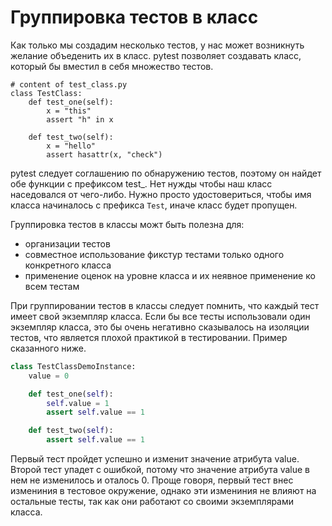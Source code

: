 # Группировка тестов в класс

Как только мы создадим несколько тестов, у нас может возникнуть желание объеденить их в класс. pytest позволяет создавать класс, который бы вместил в себя множество тестов.

```pyton
# content of test_class.py
class TestClass:
    def test_one(self):
        x = "this"
        assert "h" in x

    def test_two(self):
        x = "hello"
        assert hasattr(x, "check")
```

pytest следует соглашению по обнаружению тестов, поэтому он найдет обе функции с префиксом test_. Нет нужды чтобы наш класс наседовался от чего-либо. Нужно просто удостовериться, чтобы имя класса начиналось с префикса `Test`, иначе класс будет пропущен.

Группировка тестов в классы можт быть полезна для:

* организации тестов
* совместное использование фикстур тестами только одного конкретного класса
* применение оценок на уровне класса и их неявное применение ко всем тестам

При группировании тестов в классы следует помнить, что каждый тест имеет свой экземпляр класса. Если бы все тесты использовали один экземпляр класса, это бы очень негативно сказывалось на изоляции тестов, что является плохой практикой в тестировании. Пример сказанного ниже.

```python
class TestClassDemoInstance:
    value = 0

    def test_one(self):
        self.value = 1
        assert self.value == 1

    def test_two(self):
        assert self.value == 1
```

Первый тест пройдет успешно и изменит значение атрибута value. Второй тест упадет с ошибкой, потому что значение атрибута value в нем не изменилось и оталось 0. Проще говоря, первый тест внес измениния в тестовое окружение, однако эти измениния не влияют на остальные тесты, так как они работают со своими экземплярами класса.
